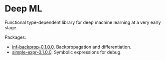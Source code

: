# Deep ML

Functional type-dependent library for deep machine learning at a very early stage.

Packages:
* [inf-backprop-0.1.0.0](https://hackage.haskell.org/package/inf-backprop). Backpropagation and differentiation.
* [simple-expr-0.1.0.0](https://hackage.haskell.org/package/simple-expr). Symbolic expressions for debug.
